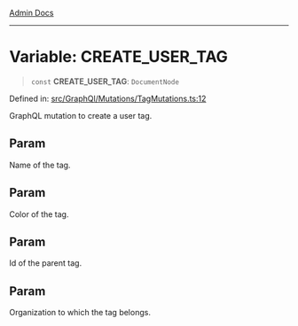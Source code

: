 [Admin Docs](/)

***

# Variable: CREATE\_USER\_TAG

> `const` **CREATE\_USER\_TAG**: `DocumentNode`

Defined in: [src/GraphQl/Mutations/TagMutations.ts:12](https://github.com/gautam-divyanshu/talawa-admin/blob/69cd9f147d3701d1db7821366b2c564d1fb49f77/src/GraphQl/Mutations/TagMutations.ts#L12)

GraphQL mutation to create a user tag.

## Param

Name of the tag.

## Param

Color of the tag.

## Param

Id of the parent tag.

## Param

Organization to which the tag belongs.
